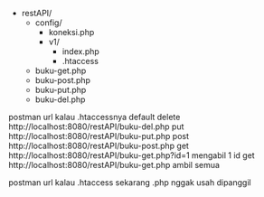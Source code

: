 - restAPI/
  - config/
    - koneksi.php
    - v1/
      - index.php
      - .htaccess
  - buku-get.php
  - buku-post.php
  - buku-put.php
  - buku-del.php

postman url kalau .htaccessnya default
delete http://localhost:8080/restAPI/buku-del.php
put http://localhost:8080/restAPI/buku-put.php
post http://localhost:8080/restAPI/buku-post.php
get http://localhost:8080/restAPI/buku-get.php?id=1 mengabil 1 id
get http://localhost:8080/restAPI/buku-get.php ambil semua

postman url kalau .htaccess sekarang
.php nggak usah dipanggil
